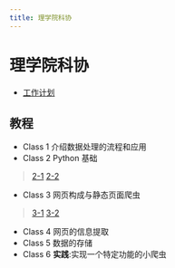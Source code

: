 ```yaml
---
title: 理学院科协
---
```


# 理学院科协

* [工作计划](./task.html)

## 教程

* Class 1 介绍数据处理的流程和应用
* Class 2 Python 基础
> [2-1](./tutorial-Class2-1.html)
> [2-2](./tutorial-Class2-2.html)
* Class 3 网页构成与静态页面爬虫
> [3-1](./tutorial-Class3-1.html)
> [3-2](./tutorial-Class3-2.html)
* Class 4 网页的信息提取
* Class 5 数据的存储
* Class 6 **实践**:实现一个特定功能的小爬虫